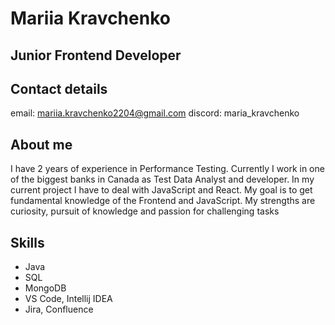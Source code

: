 # Mariia Kravchenko
## Junior Frontend Developer
## Contact details
email: mariia.kravchenko2204@gmail.com
discord: maria_kravchenko
## About me
I have 2 years of experience in Performance Testing. Currently I work in one of the biggest banks in Canada as Test Data Analyst and developer. In my current project I have to deal with JavaScript and React. My goal is to get fundamental knowledge of the Frontend and JavaScript. My strengths are curiosity, pursuit of knowledge and passion for challenging tasks
## Skills
* Java
* SQL
* MongoDB
* VS Code, Intellij IDEA
* Jira, Confluence





